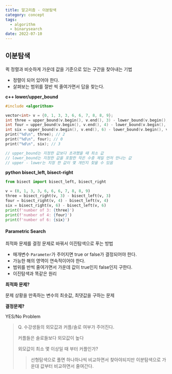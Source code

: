 ```yaml
---
title: 알고리즘 - 이분탐색
category: concept
tags:
  - algorithm
  - binarysearch
date: 2022-07-10
---
```


## 이분탐색

퀵 정렬과 비슷하게 가운데 값을 기준으로 있는 구간을 찾아내는 기법

- 정렬이 되어 있어야 한다.
- 살펴보는 범위를 절반 씩 줄여가면서 답을 찾는다.

**c++ lower/upper_bound**

```c++
#include <algorithsm>

vector<int> v = {0, 1, 3, 3, 6, 6, 7, 8, 8, 9};
int three = upper_bound(v.begin(), v.end(), 3) - lower_bound(v.begin(), v.end(), 3);
int four = upper_bound(v.begin(), v.end(), 4) - lower_bound(v.begin(), v.end(), 4);
int six = upper_bound(v.begin(), v.end(), 6) - lower_bound(v.begin(), v.end(), 6);
print("%d\n", three); // 2
print("%d\n", four); // 0
print("%d\n", six); // 3

// upper_bound는 지정한 값보다 초과했을 때 최소 값
// lower_bound는 지정한 값을 포함한 작은 수중 제일 먼저 만나는 값
// upper - lower는 지정 한 값이 몇 개인지 찾을 수 있음
```

**python bisect_left, bisect-right**

```python
from bisect import bisect_left, bisect_right

v = (0, 1, 3, 3, 6, 6, 6, 7, 8, 8, 9)
three = bisect_right(v, 3) - bisect_left(v, 3)
four = bisect_right(v, 4) - bisect_left(v, 4)
six = bisect_right(v, 6) - bisect_left(v, 6)
print(f'number of 3: {three}')
print(f'number of 4: {four}')
print(f'number of 6: {six}')
```

#### **Parametric Search**

최적화 문제를 결정 문제로 바꿔서 이진탐색으로 푸는 방법

- 매개변수 `Parameter`가 주어지면 true or false가 결정되어야 한다.
- 가능한 해의 영역이 연속적이어야 한다.
- 범위를 반씩 줄여가면서 가운데 값이 true인지 false인지 구한다.
- 이진탐색과 똑같은 원리

**최적화 문제?**

문제 상황을 만족하는 변수의 최솟값, 최댓값을 구하는 문제

**결정문제?**

YES/No Problem

> Q. 수강생들의 외모값과 커플/솔로 여부가 주어진다.
>
> 커플들은 솔로들보다 외모값이 높다
>
> 외모값이 최소 몇 이상일 때 부터 커플인가?
>
> > 선형탐색으로 풀면 하나하나씩 비교하면서 찾아야되지만 이분탐색으로 가운대 값부터 비교하면서 줄여간다.
